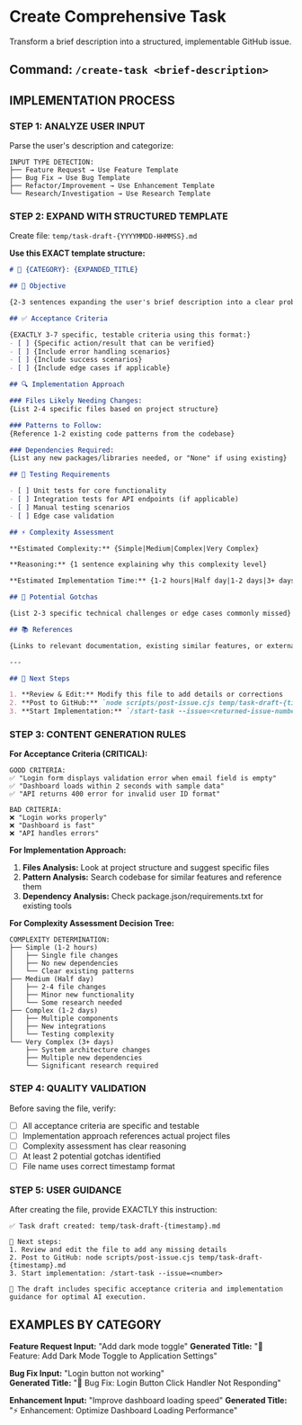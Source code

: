 # Create Comprehensive Task

Transform a brief description into a structured, implementable GitHub issue.

## Command: `/create-task <brief-description>`

## IMPLEMENTATION PROCESS

### STEP 1: ANALYZE USER INPUT
Parse the user's description and categorize:

```
INPUT TYPE DETECTION:
├── Feature Request → Use Feature Template
├── Bug Fix → Use Bug Template  
├── Refactor/Improvement → Use Enhancement Template
└── Research/Investigation → Use Research Template
```

### STEP 2: EXPAND WITH STRUCTURED TEMPLATE

Create file: `temp/task-draft-{YYYYMMDD-HHMMSS}.md`

**Use this EXACT template structure:**

```markdown
# 🚀 {CATEGORY}: {EXPANDED_TITLE}

## 🎯 Objective

{2-3 sentences expanding the user's brief description into a clear problem statement}

## ✅ Acceptance Criteria

{EXACTLY 3-7 specific, testable criteria using this format:}
- [ ] {Specific action/result that can be verified}
- [ ] {Include error handling scenarios}
- [ ] {Include success scenarios}
- [ ] {Include edge cases if applicable}

## 🔍 Implementation Approach

### Files Likely Needing Changes:
{List 2-4 specific files based on project structure}

### Patterns to Follow:
{Reference 1-2 existing code patterns from the codebase}

### Dependencies Required:
{List any new packages/libraries needed, or "None" if using existing}

## 🧪 Testing Requirements

- [ ] Unit tests for core functionality
- [ ] Integration tests for API endpoints (if applicable)  
- [ ] Manual testing scenarios
- [ ] Edge case validation

## ⚡ Complexity Assessment

**Estimated Complexity:** {Simple|Medium|Complex|Very Complex}

**Reasoning:** {1 sentence explaining why this complexity level}

**Estimated Implementation Time:** {1-2 hours|Half day|1-2 days|3+ days}

## 🚨 Potential Gotchas

{List 2-3 specific technical challenges or edge cases commonly missed}

## 📚 References

{Links to relevant documentation, existing similar features, or external resources}

---

## 🔄 Next Steps

1. **Review & Edit:** Modify this file to add details or corrections
2. **Post to GitHub:** `node scripts/post-issue.cjs temp/task-draft-{timestamp}.md`
3. **Start Implementation:** `/start-task --issue=<returned-issue-number>`
```

### STEP 3: CONTENT GENERATION RULES

**For Acceptance Criteria (CRITICAL):**
```
GOOD CRITERIA:
✅ "Login form displays validation error when email field is empty"
✅ "Dashboard loads within 2 seconds with sample data"
✅ "API returns 400 error for invalid user ID format"

BAD CRITERIA:
❌ "Login works properly"
❌ "Dashboard is fast"
❌ "API handles errors"
```

**For Implementation Approach:**
1. **Files Analysis:** Look at project structure and suggest specific files
2. **Pattern Analysis:** Search codebase for similar features and reference them
3. **Dependency Analysis:** Check package.json/requirements.txt for existing tools

**For Complexity Assessment Decision Tree:**
```
COMPLEXITY DETERMINATION:
├── Simple (1-2 hours)
│   ├── Single file changes
│   ├── No new dependencies
│   └── Clear existing patterns
├── Medium (Half day)
│   ├── 2-4 file changes
│   ├── Minor new functionality
│   └── Some research needed
├── Complex (1-2 days)
│   ├── Multiple components
│   ├── New integrations
│   └── Testing complexity
└── Very Complex (3+ days)
    ├── System architecture changes
    ├── Multiple new dependencies
    └── Significant research required
```

### STEP 4: QUALITY VALIDATION

Before saving the file, verify:
- [ ] All acceptance criteria are specific and testable
- [ ] Implementation approach references actual project files
- [ ] Complexity assessment has clear reasoning
- [ ] At least 2 potential gotchas identified
- [ ] File name uses correct timestamp format

### STEP 5: USER GUIDANCE

After creating the file, provide EXACTLY this instruction:

```
✅ Task draft created: temp/task-draft-{timestamp}.md

🔄 Next steps:
1. Review and edit the file to add any missing details
2. Post to GitHub: node scripts/post-issue.cjs temp/task-draft-{timestamp}.md  
3. Start implementation: /start-task --issue=<number>

📝 The draft includes specific acceptance criteria and implementation guidance for optimal AI execution.
```

## EXAMPLES BY CATEGORY

**Feature Request Input:** "Add dark mode toggle"
**Generated Title:** "🚀 Feature: Add Dark Mode Toggle to Application Settings"

**Bug Fix Input:** "Login button not working"  
**Generated Title:** "🐛 Bug Fix: Login Button Click Handler Not Responding"

**Enhancement Input:** "Improve dashboard loading speed"
**Generated Title:** "⚡ Enhancement: Optimize Dashboard Loading Performance"